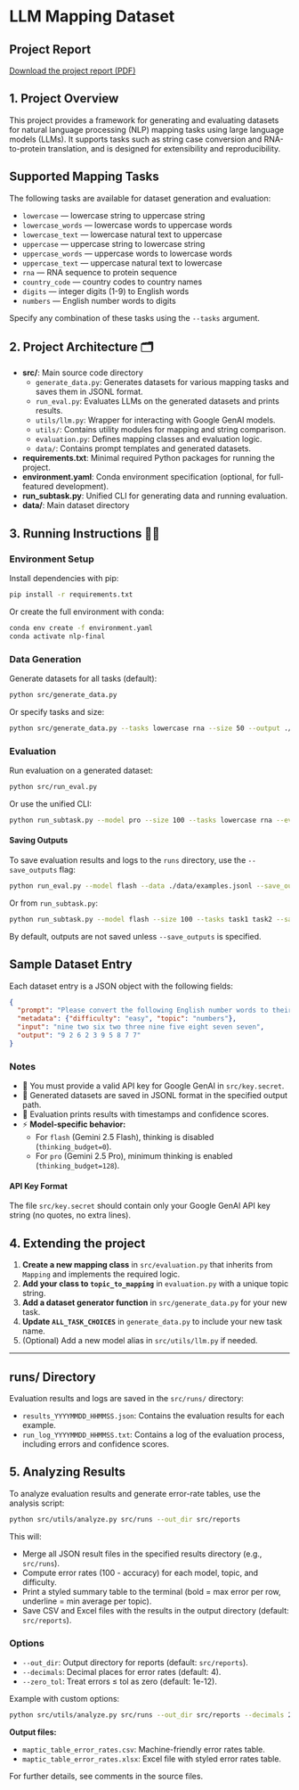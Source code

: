 # LLM Mapping Dataset

## Project Report

[Download the project report (PDF)](report.pdf)

## 1. Project Overview
This project provides a framework for generating and evaluating datasets for natural language processing (NLP) mapping tasks using large language models (LLMs). It supports tasks such as string case conversion and RNA-to-protein translation, and is designed for extensibility and reproducibility.

## Supported Mapping Tasks
The following tasks are available for dataset generation and evaluation:

- `lowercase` — lowercase string to uppercase string
- `lowercase_words` — lowercase words to uppercase words
- `lowercase_text` — lowercase natural text to uppercase
- `uppercase` — uppercase string to lowercase string
- `uppercase_words` — uppercase words to lowercase words
- `uppercase_text` — uppercase natural text to lowercase
- `rna` — RNA sequence to protein sequence
- `country_code` — country codes to country names
- `digits` — integer digits (1-9) to English words
- `numbers` — English number words to digits

Specify any combination of these tasks using the `--tasks` argument.

## 2. Project Architecture 🗂️
- **src/**: Main source code directory
  - `generate_data.py`: Generates datasets for various mapping tasks and saves them in JSONL format.
  - `run_eval.py`: Evaluates LLMs on the generated datasets and prints results.
  - `utils/llm.py`: Wrapper for interacting with Google GenAI models.
  - `utils/`: Contains utility modules for mapping and string comparison.
  - `evaluation.py`: Defines mapping classes and evaluation logic.
  - `data/`: Contains prompt templates and generated datasets.
- **requirements.txt**: Minimal required Python packages for running the project.
- **environment.yaml**: Conda environment specification (optional, for full-featured development).
- **run_subtask.py**: Unified CLI for generating data and running evaluation.
- **data/**: Main dataset directory


## 3. Running Instructions 🏃‍♂️

### Environment Setup
Install dependencies with pip:

```bash
pip install -r requirements.txt
```

Or create the full environment with conda:

```bash
conda env create -f environment.yaml
conda activate nlp-final
```

### Data Generation
Generate datasets for all tasks (default):

```bash
python src/generate_data.py
```

Or specify tasks and size:

```bash
python src/generate_data.py --tasks lowercase rna --size 50 --output ./src/data/examples.jsonl
```

### Evaluation

Run evaluation on a generated dataset:

```bash
python src/run_eval.py
```

Or use the unified CLI:

```bash
python run_subtask.py --model pro --size 100 --tasks lowercase rna --eval
```

#### Saving Outputs

To save evaluation results and logs to the `runs` directory, use the `--save_outputs` flag:

```bash
python run_eval.py --model flash --data ./data/examples.jsonl --save_outputs
```

Or from `run_subtask.py`:

```bash
python run_subtask.py --model flash --size 100 --tasks task1 task2 --save_outputs
```

By default, outputs are not saved unless `--save_outputs` is specified.

## Sample Dataset Entry
Each dataset entry is a JSON object with the following fields:

```json
{
  "prompt": "Please convert the following English number words to their corresponding digits (1-9) separated by spaces: {nine two six two three nine five eight seven seven}\nPlease provide your output and a confidence score between 0% to 100% in the following JSON format:\n{\n\"answer\": \"Your answer here\",\n\"confidence_score\": number\n}",
  "metadata": {"difficulty": "easy", "topic": "numbers"},
  "input": "nine two six two three nine five eight seven seven",
  "output": "9 2 6 2 3 9 5 8 7 7"
}
```


### Notes
- 🔑 You must provide a valid API key for Google GenAI in `src/key.secret`.
- 📄 Generated datasets are saved in JSONL format in the specified output path.
- 📝 Evaluation prints results with timestamps and confidence scores.
- ⚡ **Model-specific behavior:**
  - For `flash` (Gemini 2.5 Flash), thinking is disabled (`thinking_budget=0`).
  - For `pro` (Gemini 2.5 Pro), minimum thinking is enabled (`thinking_budget=128`).

#### API Key Format
The file `src/key.secret` should contain only your Google GenAI API key string (no quotes, no extra lines).

## 4. Extending the project
1. **Create a new mapping class** in `src/evaluation.py` that inherits from `Mapping` and implements the required logic.
2. **Add your class to `topic_to_mapping`** in `evaluation.py` with a unique topic string.
3. **Add a dataset generator function** in `src/generate_data.py` for your new task.
4. **Update `ALL_TASK_CHOICES`** in `generate_data.py` to include your new task name.
5. (Optional) Add a new model alias in `src/utils/llm.py` if needed.

---

## runs/ Directory
Evaluation results and logs are saved in the `src/runs/` directory:
- `results_YYYYMMDD_HHMMSS.json`: Contains the evaluation results for each example.
- `run_log_YYYYMMDD_HHMMSS.txt`: Contains a log of the evaluation process, including errors and confidence scores.


## 5. Analyzing Results

To analyze evaluation results and generate error-rate tables, use the analysis script:

```bash
python src/utils/analyze.py src/runs --out_dir src/reports
```

This will:
- Merge all JSON result files in the specified results directory (e.g., `src/runs`).
- Compute error rates (100 - accuracy) for each model, topic, and difficulty.
- Print a styled summary table to the terminal (bold = max error per row, underline = min average per topic).
- Save CSV and Excel files with the results in the output directory (default: `src/reports`).

### Options
- `--out_dir`: Output directory for reports (default: `src/reports`).
- `--decimals`: Decimal places for error rates (default: 4).
- `--zero_tol`: Treat errors ≤ tol as zero (default: 1e-12).

Example with custom options:
```bash
python src/utils/analyze.py src/runs --out_dir src/reports --decimals 2 --zero_tol 1e-6
```

**Output files:**
- `maptic_table_error_rates.csv`: Machine-friendly error rates table.
- `maptic_table_error_rates.xlsx`: Excel file with styled error rates table.

For further details, see comments in the source files.
